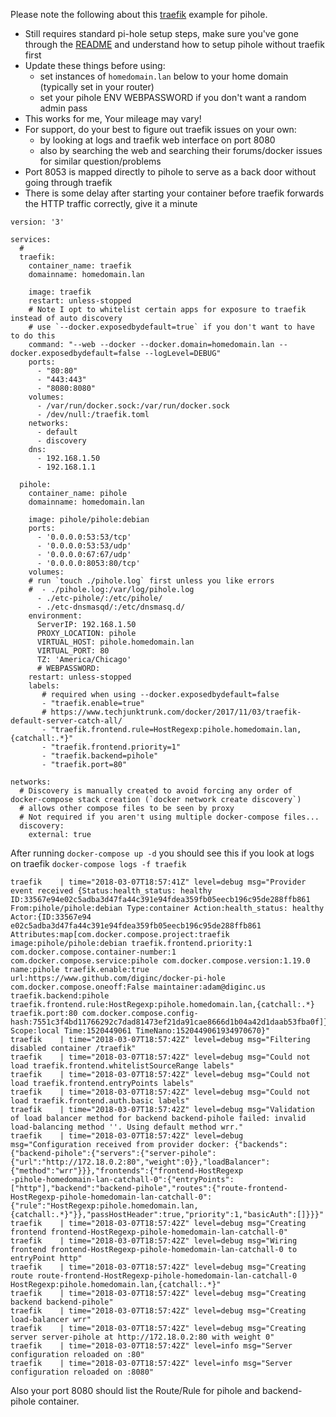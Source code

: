 Please note the following about this [traefik](https://traefik.io/) example for pihole.

- Still requires standard pi-hole setup steps, make sure you've gone through the [README](https://github.com/diginc/docker-pi-hole/blob/master/README.md) and understand how to setup pihole without traefik first
- Update these things before using:
    - set instances of `homedomain.lan` below to your home domain (typically set in your router)
    - set your pihole ENV WEBPASSWORD if you don't want a random admin pass
- This works for me, Your mileage may vary!
- For support, do your best to figure out traefik issues on your own:
    - by looking at logs and traefik web interface on port 8080
    - also by searching the web and searching their forums/docker issues for similar question/problems
- Port 8053 is mapped directly to pihole to serve as a back door without going through traefik
- There is some delay after starting your container before traefik forwards the HTTP traffic correctly, give it a minute

```
version: '3'

services:
  # 
  traefik:
    container_name: traefik
    domainname: homedomain.lan
    
    image: traefik
    restart: unless-stopped
    # Note I opt to whitelist certain apps for exposure to traefik instead of auto discovery
    # use `--docker.exposedbydefault=true` if you don't want to have to do this
    command: "--web --docker --docker.domain=homedomain.lan --docker.exposedbydefault=false --logLevel=DEBUG"
    ports:
      - "80:80"
      - "443:443"
      - "8080:8080"
    volumes:
      - /var/run/docker.sock:/var/run/docker.sock
      - /dev/null:/traefik.toml
    networks:
      - default
      - discovery
    dns:
      - 192.168.1.50
      - 192.168.1.1

  pihole:
    container_name: pihole
    domainname: homedomain.lan
    
    image: pihole/pihole:debian
    ports:
      - '0.0.0.0:53:53/tcp'
      - '0.0.0.0:53:53/udp'
      - '0.0.0.0:67:67/udp'
      - '0.0.0.0:8053:80/tcp'
    volumes:
    # run `touch ./pihole.log` first unless you like errors
    #  - ./pihole.log:/var/log/pihole.log
      - ./etc-pihole/:/etc/pihole/
      - ./etc-dnsmasqd/:/etc/dnsmasq.d/
    environment:
      ServerIP: 192.168.1.50
      PROXY_LOCATION: pihole
      VIRTUAL_HOST: pihole.homedomain.lan
      VIRTUAL_PORT: 80
      TZ: 'America/Chicago'
      # WEBPASSWORD:
    restart: unless-stopped
    labels:
       # required when using --docker.exposedbydefault=false
       - "traefik.enable=true"
       # https://www.techjunktrunk.com/docker/2017/11/03/traefik-default-server-catch-all/
       - "traefik.frontend.rule=HostRegexp:pihole.homedomain.lan,{catchall:.*}"
       - "traefik.frontend.priority=1"
       - "traefik.backend=pihole"
       - "traefik.port=80"

networks:
  # Discovery is manually created to avoid forcing any order of docker-compose stack creation (`docker network create discovery`)
  # allows other compose files to be seen by proxy
  # Not required if you aren't using multiple docker-compose files...
  discovery:
    external: true
```

After running `docker-compose up -d` you should see this if you look at logs on traefik `docker-compose logs -f traefik`

```
traefik    | time="2018-03-07T18:57:41Z" level=debug msg="Provider event received {Status:health_status: healthy ID:33567e94e02c5adba3d47fa44c391e94fdea359fb05eecb196c95de288ffb861 From:pihole/pihole:debian Type:container Action:health_status: healthy Actor:{ID:33567e94
e02c5adba3d47fa44c391e94fdea359fb05eecb196c95de288ffb861 Attributes:map[com.docker.compose.project:traefik image:pihole/pihole:debian traefik.frontend.priority:1 com.docker.compose.container-number:1 com.docker.compose.service:pihole com.docker.compose.version:1.19.0 name:pihole traefik.enable:true url:https://www.github.com/diginc/docker-pi-hole com.docker.compose.oneoff:False maintainer:adam@diginc.us traefik.backend:pihole traefik.frontend.rule:HostRegexp:pihole.homedomain.lan,{catchall:.*} traefik.port:80 com.docker.compose.config-
hash:7551c3f4bd11766292c7dad81473ef21da91cae8666d1b04a42d1daab53fba0f]} Scope:local Time:1520449061 TimeNano:1520449061934970670}"
traefik    | time="2018-03-07T18:57:42Z" level=debug msg="Filtering disabled container /traefik"
traefik    | time="2018-03-07T18:57:42Z" level=debug msg="Could not load traefik.frontend.whitelistSourceRange labels"
traefik    | time="2018-03-07T18:57:42Z" level=debug msg="Could not load traefik.frontend.entryPoints labels"
traefik    | time="2018-03-07T18:57:42Z" level=debug msg="Could not load traefik.frontend.auth.basic labels"
traefik    | time="2018-03-07T18:57:42Z" level=debug msg="Validation of load balancer method for backend backend-pihole failed: invalid load-balancing method ''. Using default method wrr."
traefik    | time="2018-03-07T18:57:42Z" level=debug msg="Configuration received from provider docker: {"backends":{"backend-pihole":{"servers":{"server-pihole":{"url":"http://172.18.0.2:80","weight":0}},"loadBalancer":{"method":"wrr"}}},"frontends":{"frontend-HostRegexp
-pihole-homedomain-lan-catchall-0":{"entryPoints":["http"],"backend":"backend-pihole","routes":{"route-frontend-HostRegexp-pihole-homedomain-lan-catchall-0":{"rule":"HostRegexp:pihole.homedomain.lan,{catchall:.*}"}},"passHostHeader":true,"priority":1,"basicAuth":[]}}}"
traefik    | time="2018-03-07T18:57:42Z" level=debug msg="Creating frontend frontend-HostRegexp-pihole-homedomain-lan-catchall-0"
traefik    | time="2018-03-07T18:57:42Z" level=debug msg="Wiring frontend frontend-HostRegexp-pihole-homedomain-lan-catchall-0 to entryPoint http"
traefik    | time="2018-03-07T18:57:42Z" level=debug msg="Creating route route-frontend-HostRegexp-pihole-homedomain-lan-catchall-0 HostRegexp:pihole.homedomain.lan,{catchall:.*}"
traefik    | time="2018-03-07T18:57:42Z" level=debug msg="Creating backend backend-pihole"
traefik    | time="2018-03-07T18:57:42Z" level=debug msg="Creating load-balancer wrr"
traefik    | time="2018-03-07T18:57:42Z" level=debug msg="Creating server server-pihole at http://172.18.0.2:80 with weight 0"
traefik    | time="2018-03-07T18:57:42Z" level=info msg="Server configuration reloaded on :80"
traefik    | time="2018-03-07T18:57:42Z" level=info msg="Server configuration reloaded on :8080"
```

Also your port 8080 should list the Route/Rule for pihole and backend-pihole container.


